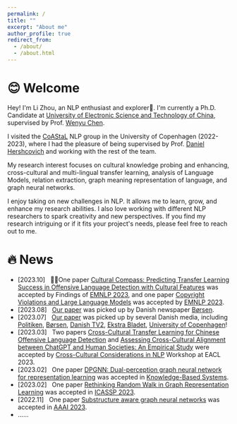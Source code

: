 ```yaml
---
permalink: /
title: ""
excerpt: "About me"
author_profile: true
redirect_from: 
  - /about/
  - /about.html
---
```


# 😊 Welcome

Hey! I'm Li Zhou, an NLP enthusiast and explorer🤗. 
I'm currently a Ph.D. Candidate at [University of Electronic Science and Technology of China](https://www.uestc.edu.cn/), 
supervised by Prof. [Wenyu Chen](https://www.researchgate.net/profile/Wenyu-Chen-10). 

I visited the [CoAStaL](https://coastalcph.github.io/) NLP group in the University of Copenhagen (2022-2023), 
where I had the pleasure of being supervised by Prof. [Daniel Hershcovich](https://danielhers.github.io/) and working with the rest of the team.

My research interest focuses on cultural knowledge probing and enhancing, 
cross-cultural and multi-lingual transfer learning, 
analysis of Language Models, 
relation extraction,
graph meaning representation of language, 
and graph neural networks.

I enjoy taking on new challenges in NLP. 
It allows me to learn, grow, and enhance my research abilities. 
I also love working with different NLP researchers to spark creativity and new perspectives. 
If you find my research intriguing or if it fits your project's needs, 
please feel free to reach out to me.


# 🔥 News

* [2023.10] &nbsp; 🎉🎉One paper [Cultural Compass: Predicting Transfer Learning Success in Offensive Language Detection with Cultural Features]() was accepted by Findings of [EMNLP 2023](https://2023.emnlp.org/), and one paper [Copyright Violations and Large Language Models]() was accepted by [EMNLP 2023](https://2023.emnlp.org/).
* [2023.08] &nbsp; [Our paper](https://aclanthology.org/2023.c3nlp-1.7/) was picked up by Danish newspaper [Børsen](https://borsen.dk/nyheder/ai/populaer-chatbot-promoverer-amerikanske-vaerdier-og-normer).
* [2023.07] &nbsp; [Our paper](https://aclanthology.org/2023.c3nlp-1.7/) was picked up by several Danish media, including [Politiken](https://politiken.dk/debat/klummer/jarlner/art9429359/Samtalerobot-er-et-redskab-for-amerikansk-kulturimperialisme), [Børsen](https://ekstrabladet.dk/nyheder/samfund/chatgpt-fremmer-amerikanske-normer-og-vaerdier/9856186), [Danish TV2](https://www.tv2kosmopol.dk/nyhedsarkiv?date=2023-07-10&clip=634dda2b-8303-4527-aeff-a96418116135), [Ekstra Bladet](https://ekstrabladet.dk/nyheder/samfund/chatgpt-fremmer-amerikanske-normer-og-vaerdier/9856186), [University of Copenhagen](https://di.ku.dk/english/news/2023/chatgpt-promotes-american-norms-and-values/)!
* [2023.03] &nbsp; Two papers [Cross-Cultural Transfer Learning for Chinese Offensive Language Detection](https://aclanthology.org/2023.c3nlp-1.2/) and [Assessing Cross-Cultural Alignment between ChatGPT and Human Societies: An Empirical Study](https://aclanthology.org/2023.c3nlp-1.7/) were accepted by [Cross-Cultural Considerations in NLP](https://sites.google.com/view/c3nlp) Workshop at EACL 2023.
* [2023.02] &nbsp; One paper [DPGNN: Dual-perception graph neural network for representation learning](https://www.sciencedirect.com/science/article/pii/S0950705123001272) was accepted in [Knowledge-Based Systems](https://www.sciencedirect.com/journal/knowledge-based-systems).
* [2023.02] &nbsp; One paper [Rethinking Random Walk in Graph Representation Learning](https://ieeexplore.ieee.org/abstract/document/10096316/) was accepted in [ICASSP 2023](https://2023.ieeeicassp.org/).
* [2022.11] &nbsp; One paper [Substructure aware graph neural networks](https://ojs.aaai.org/index.php/AAAI/article/view/26318) was accepted in [AAAI 2023](https://aaai-23.aaai.org/).
* ……
